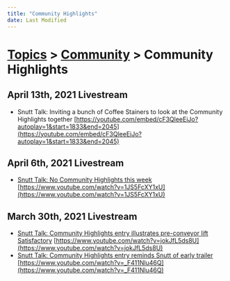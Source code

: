 ```yaml
---
title: "Community Highlights"
date: Last Modified
---
```

# [Topics](../../topics.md) > [Community](../../topics/community.md) > Community Highlights

## April 13th, 2021 Livestream
* Snutt Talk: Inviting a bunch of Coffee Stainers to look at the Community Highlights together [https://youtube.com/embed/cF3QleeEiJo?autoplay=1&start=1833&end=2045](https://youtube.com/embed/cF3QleeEiJo?autoplay=1&start=1833&end=2045)

## April 6th, 2021 Livestream
* [Snutt Talk: No Community Highlights this week](../../transcriptions/yt-1JS5FcXY1xU.md) [https://www.youtube.com/watch?v=1JS5FcXY1xU](https://www.youtube.com/watch?v=1JS5FcXY1xU)

## March 30th, 2021 Livestream
* [Snutt Talk: Community Highlights entry illustrates pre-conveyor lift Satisfactory](../../transcriptions/yt-jokJfL5ds8U.md) [https://www.youtube.com/watch?v=jokJfL5ds8U](https://www.youtube.com/watch?v=jokJfL5ds8U)
* [Snutt Talk: Community Highlights entry reminds Snutt of early trailer](../../transcriptions/yt-_F411Nlu46Q.md) [https://www.youtube.com/watch?v=_F411Nlu46Q](https://www.youtube.com/watch?v=_F411Nlu46Q)
